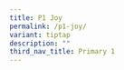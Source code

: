 ```yaml
---
title: P1 Joy
permalink: /p1-joy/
variant: tiptap
description: ""
third_nav_title: Primary 1
---
```

